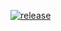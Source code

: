 [![release](https://github.com/jasondavis303/SelfUpdatingApps/actions/workflows/release.yml/badge.svg)](https://github.com/jasondavis303/SelfUpdatingApps/actions/workflows/release.yml)
